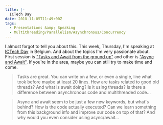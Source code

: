 ```yaml
---
title: |-
  ICTech Day
date: 2018-11-05T11:49:00Z
tags:
  - Presentations &amp; Speaking
  - Multithreading/Parallelism/Asynchronous/Concurrency
---
```

I almost forgot to tell you about this. This week, Thursday, I'm speaking at [ICTech Day][1] in Belgium. And about the topics I'm very passionate about. First session is ["Tasks and Await from the ground up"][2] and other is ["Async and Await"][3]. If you're in the area, maybe you can still try to make time and come. 

<!-- excerpt -->

> Tasks are great. You can write on a few, or even a single, line what took before maybe at least 20 lines. How are tasks related to good old threads? And what is await doing? Is it using threads? Is there a difference between asynchronous code and multithreaded code...

> Async and await seem to be just a few new keywords, but what's behind? How is the code actually executed? Can we learn something from this background info and improve our code on top of that? And why would you even consider using async/await... 

[1]: https://www.ictechday.be/
[2]: https://www.ictechday.be/jiri-cincura-2-1/
[3]: https://www.ictechday.be/jiri-cincura-2-2/